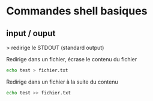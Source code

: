 # Commandes shell basiques

## input / ouput
\> redirige le STDOUT (standard output)

Redirige dans un fichier, écrase le contenu du fichier
```bash
echo test > fichier.txt 
```

Redirige dans un fichier à la suite du contenu
```bash
echo test >> fichier.txt
